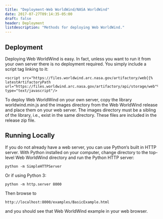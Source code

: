 ```yaml
---
title: "Deployment-Web WorldWind/NASA WorldWind"
date: 2017-07-27T09:14:35-05:00
draft: false
header: Deployment
listdescription: "Methods for deploying Web WorldWind."
---
```


## Deployment

Deploying Web WorldWind is easy. In fact, unless you want to run it from your own server there is no deployment 
required. You simply include a script tag linking to it:

    <script src="https://files.worldwind.arc.nasa.gov/artifactory/web{{% latestArtifactoryPath url="https://files.worldwind.arc.nasa.gov/artifactory/api/storage/web"%}}/worldwind.min.js" type="text/javascript"/>

To deploy Web WorldWind on your own server, copy the library worldwind.min.js and the images directory from the Web 
WorldWind release and place them on your web server. The images directory must be a sibling of the library, i.e., exist 
in the same directory. These files are included in the release zip file.

## Running Locally

If you do not already have a web server, you can use Python‘s built in HTTP server. With Python installed on your 
computer, change directory to the top-level Web WorldWind directory and run the Python HTTP server:

    python -m SimpleHTTPServer

Or if using Python 3:

    python -m http.server 8000

Then browse to

    http://localhost:8000/examples/BasicExample.html

and you should see that Web WorldWind example in your web browser.